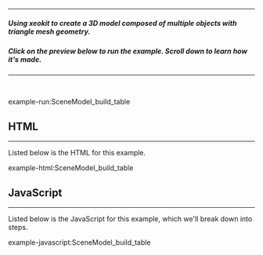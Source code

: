 
---
##### Using xeokit to create a 3D model composed of multiple objects with triangle mesh geometry. 
##### Click on the preview below to run the example. Scroll down to learn how it's made.
---

<br>

example-run:SceneModel_build_table

## HTML

---

Listed below is the HTML for this example.

example-html:SceneModel_build_table

## JavaScript

---

Listed below is the JavaScript for this example, which we'll break down into steps.

example-javascript:SceneModel_build_table
